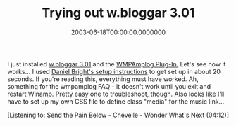 ﻿---
title: Trying out w.bloggar 3.01
date: "2003-06-18T00:00:00.0000000"
featuredImage: img/8895-featured.png
---

I just installed [w.bloggar 3.01](http://wbloggar.com) and the [WMPAmplog Plug-In.](http://www.minimalverbosity.com/2003/April/29/introducing_wmpamplog.htm) Let's see how it works... I used [Daniel Bright's setup instructions](http://www.danielbright.net/misc) to get set up in about 20 seconds. If you're reading this, everything must have worked. Ah, something for the wmpamplog FAQ - it doesn't work until you exit and restart Winamp. Pretty easy one to troubleshoot, though. Also looks like I'll have to set up my own CSS file to define class "media" for the music link...

\[Listening to: Send the Pain Below - Chevelle - Wonder What's Next (04:12)\]

